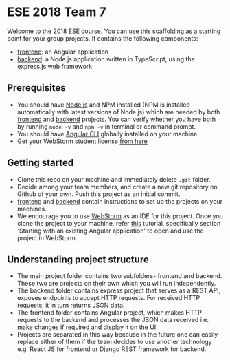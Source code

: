 # ESE 2018 Team 7
Welcome to the 2018 ESE course. You can use this scaffolding as a starting point for your group projects. It contains the following components:
- [frontend](https://github.com/scg-unibe-ch/ese2018-team7/tree/master/frontend): an Angular application
- [backend](https://github.com/scg-unibe-ch/ese2018-team7/tree/master/backend): a Node.js application written in TypeScript, using the express.js web framework 

## Prerequisites
- You should have [Node.js](https://nodejs.org/en/) and NPM installed (NPM is installed automatically with latest versions of Node.js) which are needed by both [frontend](https://github.com/scg-unibe-ch/ese2018-team7/tree/master/frontend) and [backend](https://github.com/scg-unibe-ch/ese2018-team7/tree/master/backend) projects. You can verify whether you have both by running `node -v` and `npm -v` in terminal or command prompt.
- You should have [Angular CLI](https://cli.angular.io/) globally installed on your machine.
- Get your WebStorm student license [from here](https://www.jetbrains.com/shop/eform/students) 

## Getting started
- Clone this repo on your machine and immediately delete `.git` folder.
- Decide among your team members, and create a new git repository on Github of your own. Push this project as an initial commit.
- [frontend](https://github.com/scg-unibe-ch/ese2018-team7/tree/master/frontend) and [backend](https://github.com/scg-unibe-ch/ese2018-team7/tree/master/backend) contain instructions to set up the projects on your machines.
- We encourage you to use [WebStorm](https://www.jetbrains.com/webstorm/) as an IDE for this project. Once you clone the project to your machine, refer [this](https://www.jetbrains.com/help/webstorm/angular.html) tutorial, specifically section 'Starting with an existing Angular application' to open and use the project in WebStorm. 


## Understanding project structure
- The main project folder contains two subfolders- frontend and backend. These two are projects on their own which you will run independently. 
- The backend folder contains express project that serves as a REST API, exposes endpoints to accept HTTP requests. For received HTTP requests, it in turn returns JSON data.
- The frontend folder contains Angular project, which makes HTTP requests to the backend and processes the JSON data received i.e. make changes if required and display it on the UI.
- Projects are separated in this way because in the future one can easily replace either of them if the team decides to use another technology e.g. React JS for frontend or Django REST framework for backend.
